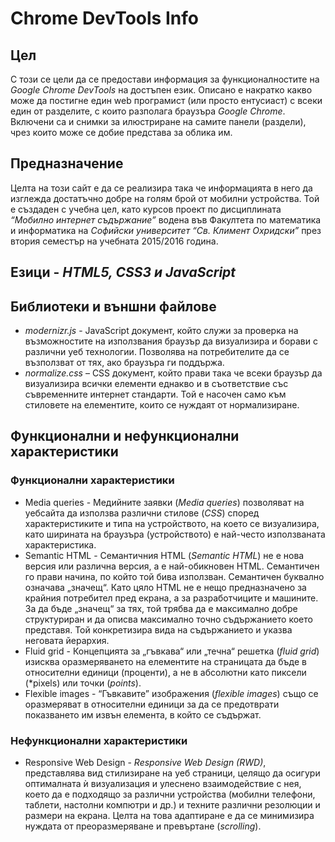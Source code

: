 # Chrome DevTools Info

## Цел
С този се цели да се предостави информация за функционалностите на *Google Chrome DevTools* на достъпен език. Описано е накратко какво може да постигне един web програмист (или просто ентусиаст) с всеки един от разделите, с които разполага браузъра *Google Chrome*. Включени са и снимки за илюстриране на самите панели (раздели), чрез които може се добие представа за облика им.

## Предназначение
Целта на този сайт е да се реализира така че информацията в него да изглежда достатъчно добре на голям брой от мобилни устройства. Той е създаден с учебна цел, като курсов проект по дисциплината *“Мобилно интернет съдържание”* водена във Факултета по математика и информатика на *Софийски университет “Св. Климент Охридски”* през втория семестър на учебната 2015/2016 година.

## Езици - *HTML5, CSS3 и JavaScript*

## Библиотеки и външни файлове

* *modernizr.js* - JavaScript документ, който служи за проверка на възможностите на използвания браузър да визуализира и борави с различни уеб технологии. Позволява на потребителите да се възползват от тях, ако браузъра ги поддържа.
* *normalize.css* – CSS документ, който прави така че всеки браузър да визуализира всички елементи еднакво и в съответствие със съвременните интернет стандарти. Той е насочен само към стиловете на елементите, които се нуждаят от нормализиране.

##	Функционални и нефункционални характеристики
###	 Функционални характеристики

* Media queries - Медийните заявки (*Media queries*) позволяват на уебсайта да използва различни стилове (*CSS*) според характеристиките и типа на устройството, на което се визуализира, като ширината на браузъра (устройството) е най-често използваната характеристика.
* Semantic HTML - Семантичния HTML (*Semantic HTML*) не е нова версия или различна версия, а е най-обикновен HTML. Семантичен го прави начина, по който той бива използван. Семантичен буквално означава „значещ“. Като цяло HTML не е нещо предназначено за крайния потребител пред екрана, а за разработчиците и машините. За да бъде „значещ“ за тях, той трябва да е максимално добре структуриран и да описва максимално точно съдържанието което представя. Той конкретизира вида на съдържанието и указва неговата йерархия. 
* Fluid grid - Концепцията за „гъвкава“ или „течна“ решетка (*fluid grid*) изисква оразмеряването на елементите на страницата да бъде в относителни единици (проценти), а не в абсолютни като пиксели (*pixels) или точки (*points*).
* Flexible images - “Гъвкавите” изображения (*flexible images*) също се оразмеряват в относителни единици за да се предотврати показването им извън елемента, в който се съдържат.


### Нефункционални характеристики
* Responsive Web Design - *Responsive Web Design (RWD)*, представлява вид стилизиране на уеб страници, целящо да осигури оптималната ѝ визуализация и улеснено взаимодействие с нея, което да е подходящо за различни устройства (мобилни телефони, таблети, настолни компютри и др.) и техните различни резолюции и размери на  екрана. Целта на това адаптиране е да се минимизира нуждата от преоразмеряване и превъртане (*scrolling*).

